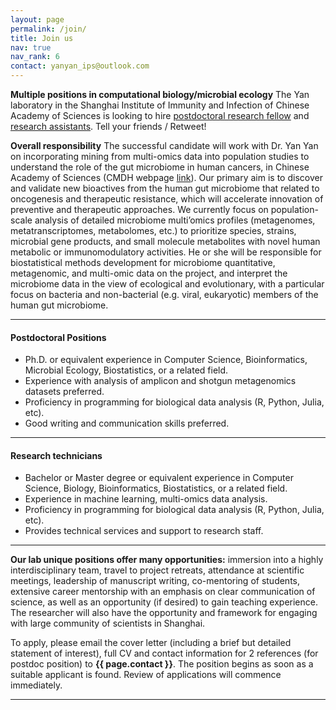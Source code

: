 ```yaml
---
layout: page
permalink: /join/
title: Join us
nav: true
nav_rank: 6
contact: yanyan_ips@outlook.com
---
```


**Multiple positions in computational biology/microbial ecology**
The Yan laboratory in the Shanghai Institute of Immunity and Infection of Chinese Academy of Sciences is looking 
to hire [postdoctoral research fellow](#postdoc) and [research assistants](#research-technicians). Tell your friends / Retweet!

**Overall responsibility**
The successful candidate will work with Dr. Yan Yan on incorporating mining from multi-omics data into population studies 
to understand the role of the gut microbiome in human cancers, in Chinese Academy of Sciences (CMDH webpage 
<a href="http://sourcedb.shanghaipasteur.cas.cn/yw/Talent2016/PI2016/202207/t20220701_6469287.html" target=_blank>link</a>). Our 
primary aim is to discover and validate new bioactives from the human gut microbiome that related to oncogenesis and 
therapeutic resistance, which will accelerate innovation of preventive and therapeutic approaches. We currently focus 
on population-scale analysis of detailed microbiome multi’omics profiles (metagenomes, metatranscriptomes, metabolomes, etc.) 
to prioritize species, strains, microbial gene products, and small molecule metabolites with novel human metabolic or 
immunomodulatory activities. He or she will be responsible for biostatistical methods development for microbiome quantitative, 
metagenomic, and multi-omic data on the project, and interpret the microbiome data in the view of ecological and evolutionary, 
with a particular focus on bacteria and non-bacterial (e.g. viral, eukaryotic) members of the human gut microbiome.


---

<a id="postdoc"></a>
#### Postdoctoral Positions

- Ph.D. or equivalent experience in Computer Science, Bioinformatics, Microbial Ecology, Biostatistics, or a related field.
- Experience with analysis of amplicon and shotgun metagenomics datasets preferred.
- Proficiency in programming for biological data analysis (R, Python, Julia, etc).
- Good writing and communication skills preferred.

---

<a id="research-technicians"></a>
#### Research technicians

- Bachelor or Master degree or equivalent experience in Computer Science, Biology, Bioinformatics, Biostatistics, or a related field.
- Experience in machine learning, multi-omics data analysis.
- Proficiency in programming for biological data analysis (R, Python, Julia, etc).
- Provides technical services and support to research staff.

---

**Our lab unique positions offer many opportunities:** immersion into a highly interdisciplinary team, travel to project retreats, 
attendance at scientific meetings, leadership of manuscript writing, co-mentoring of students, extensive career mentorship with 
an emphasis on clear communication of science, as well as an opportunity (if desired) to gain teaching experience. The researcher 
will also have the opportunity and framework for engaging with large community of scientists in Shanghai. 

To apply, please email the cover letter (including a brief but detailed statement of interest), full CV and contact information 
for 2 references (for postdoc position) to **{{ page.contact }}**. The position begins as soon as a suitable applicant is found. 
Review of applications will commence immediately. 

---
